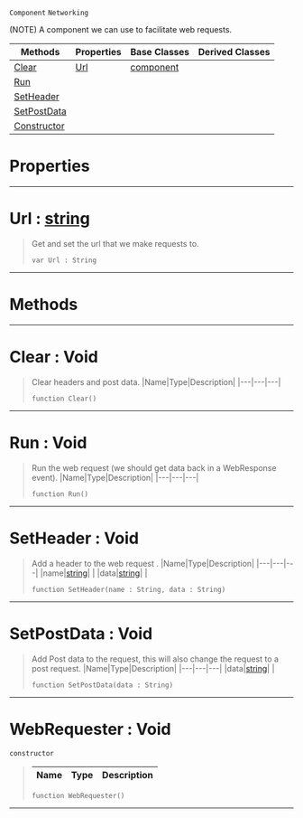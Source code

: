  `Component` `Networking`



(NOTE) A component we can use to facilitate web requests.

|Methods|Properties|Base Classes|Derived Classes|
|---|---|---|---|
|[ Clear](https://github.com/zeroengineteam/ZeroDocs/code_reference/class_reference/webrequester.markdown#clear-void)|[ Url](https://github.com/zeroengineteam/ZeroDocs/code_reference/class_reference/webrequester.markdown#url-zero-engine-document)|[component](https://github.com/zeroengineteam/ZeroDocs/code_reference/class_reference/component.markdown)| |
|[ Run](https://github.com/zeroengineteam/ZeroDocs/code_reference/class_reference/webrequester.markdown#run-void)| | | |
|[ SetHeader](https://github.com/zeroengineteam/ZeroDocs/code_reference/class_reference/webrequester.markdown#setheader-void)| | | |
|[ SetPostData](https://github.com/zeroengineteam/ZeroDocs/code_reference/class_reference/webrequester.markdown#setpostdata-void)| | | |
|[ Constructor](https://github.com/zeroengineteam/ZeroDocs/code_reference/class_reference/webrequester.markdown#webrequester-void)| | | |


 #  Properties


---  
 #  Url : [string](https://github.com/zeroengineteam/ZeroDocs/code_reference/zilch_base_types/string.markdown)

> Get and set the url that we make requests to.
> ``` lang=cpp, name=Zilch
> var Url : String


---  
 #  Methods


---  
 #  Clear : Void

> Clear headers and post data.
> |Name|Type|Description|
> |---|---|---|
> ``` lang=cpp, name=Zilch
> function Clear()
> ``` 


---  
 #  Run : Void

> Run the web request (we should get data back in a WebResponse event).
> |Name|Type|Description|
> |---|---|---|
> ``` lang=cpp, name=Zilch
> function Run()
> ``` 


---  
 #  SetHeader : Void

> Add a header to the web request .
> |Name|Type|Description|
> |---|---|---|
> |name|[string](https://github.com/zeroengineteam/ZeroDocs/code_reference/zilch_base_types/string.markdown)| |
> |data|[string](https://github.com/zeroengineteam/ZeroDocs/code_reference/zilch_base_types/string.markdown)| |
> ``` lang=cpp, name=Zilch
> function SetHeader(name : String, data : String)
> ``` 


---  
 #  SetPostData : Void

> Add Post data to the request, this will also change the request to a post request.
> |Name|Type|Description|
> |---|---|---|
> |data|[string](https://github.com/zeroengineteam/ZeroDocs/code_reference/zilch_base_types/string.markdown)| |
> ``` lang=cpp, name=Zilch
> function SetPostData(data : String)
> ``` 


---  
 #  WebRequester : Void

 `constructor`

> 
> |Name|Type|Description|
> |---|---|---|
> ``` lang=cpp, name=Zilch
> function WebRequester()
> ``` 


---  
 

 